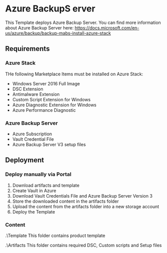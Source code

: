 # Azure BackupS erver

This Template deploys Azure Backup Server. 
You can find more information about Azure Backup Server here: https://docs.microsoft.com/en-us/azure/backup/backup-mabs-install-azure-stack


## Requirements

### Azure Stack

THe following Marketplace Items must be installed on Azure Stack:

- Windows Server 2016 Full Image
- DSC Extension
- Antimalware Extension
- Custom Script Extension for Windows
- Azure Diagnostic Extension for Windows
- Azure Performance Diagnostic


### Azure Backup Server

- Azure Subscription
- Vault Credential File
- Azure Backup Server V3 setup files

## Deployment

### Deploy manually via Portal
1. Download artifacts and template
2. Create Vault in Azure
3. Download Vault Credentials File and Azure Backup Server Version 3
4. Store the downloaded content in the artifacts folder
4. Upload the content from the artifacts folder into a new storage account
5. Deploy the Template

### Content

.\Template
This folder contains product template

.\Artifacts
This folder contains required DSC, Custom scripts and Setup files
